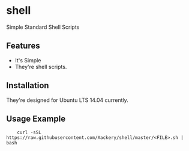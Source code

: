 # shell
Simple Standard Shell Scripts

Features
---
* It's Simple
* They're shell scripts.


Installation
----
They're designed for Ubuntu LTS 14.04 currently.

Usage Example
---

```
	curl -sSL https://raw.githubusercontent.com/Xackery/shell/master/<FILE>.sh | bash
```